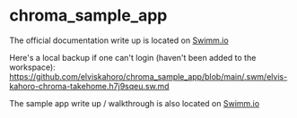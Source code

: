 # chroma_sample_app

The official documentation write up is located on [Swimm.io](https://app.swimm.io/workspaces/8tAbSCBmBfJ1XR6xxq8l/repos/Z2l0aHViJTNBJTNBY2hyb21hX3NhbXBsZV9hcHAlM0ElM0FlbHZpc2thaG9ybw==/branch/main/docs/h7j9sqeu)

Here's a local backup if one can't login (haven't been added to the workspace): https://github.com/elviskahoro/chroma_sample_app/blob/main/.swm/elvis-kahoro-chroma-takehome.h7j9sqeu.sw.md

The sample app write up / walkthrough is also located on [Swimm.io](tbd)

